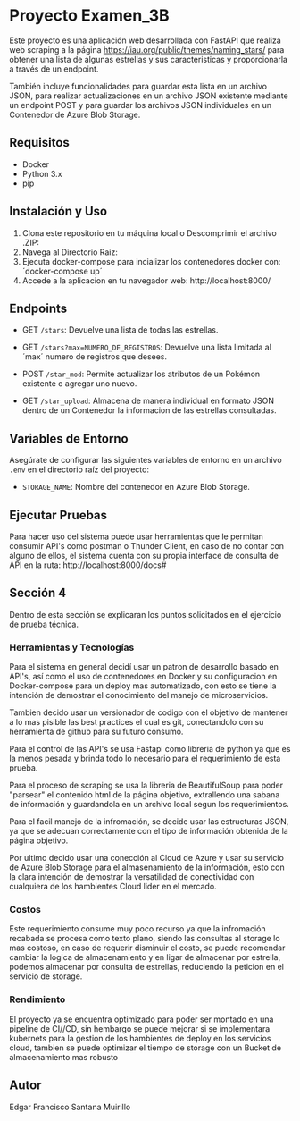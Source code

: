 # Proyecto Examen_3B

Este proyecto es una aplicación web desarrollada con FastAPI que realiza web scraping a la página https://iau.org/public/themes/naming_stars/ para obtener una lista de algunas estrellas y sus caracteristicas y proporcionarla a través de un endpoint. 

También incluye funcionalidades para guardar esta lista en un archivo JSON, para realizar actualizaciones en un archivo JSON existente mediante un endpoint POST y para guardar los archivos JSON individuales en un Contenedor de Azure Blob Storage.

## Requisitos

- Docker
- Python 3.x
- pip

## Instalación y Uso

1. Clona este repositorio en tu máquina local o Descomprimir el archivo .ZIP:
2. Navega al Directorio Raiz:
4. Ejecuta docker-compose para incializar los contenedores docker con: ´docker-compose up´
5. Accede a la aplicacion en tu navegador web: http://localhost:8000/

## Endpoints

- GET `/stars`: Devuelve una lista de todas las estrellas.

- GET `/stars?max=NUMERO_DE_REGISTROS`: Devuelve una lista limitada al ´max´ numero de registros que desees.

- POST `/star_mod`: Permite actualizar los atributos de un Pokémon existente o agregar uno nuevo.

- GET `/star_upload`: Almacena de manera individual en formato JSON dentro de un Contenedor la informacion de las estrellas consultadas.

## Variables de Entorno

Asegúrate de configurar las siguientes variables de entorno en un archivo `.env` en el directorio raíz del proyecto:

- `STORAGE_NAME`: Nombre del contenedor en Azure Blob Storage.

## Ejecutar Pruebas

Para hacer uso del sistema puede usar herramientas que le permitan consumir API's como postman o Thunder Client, en caso de no contar con alguno de ellos, el sistema cuenta con su propia interface de consulta de API en la ruta: http://localhost:8000/docs#

## Sección 4

Dentro de esta sección se explicaran los puntos solicitados en el ejercicio de prueba técnica.
### Herramientas y Tecnologías
Para el sistema en general decidí usar un patron de desarrollo basado en API's, así como el uso de contenedores en Docker y su configuracion en Docker-compose para un deploy mas automatizado, con esto se tiene la intención de demostrar el conocimiento del manejo de microservicios.

Tambien decido usar un versionador de codigo con el objetivo de mantener a lo mas pisible las best practices el cual es git, conectandolo con su herramienta de github para su futuro consumo.

Para el control de las API's se usa Fastapi como libreria de python ya que es la menos pesada y brinda todo lo necesario para el requerimiento de esta prueba.

Para el proceso de scraping se usa la libreria de BeautifulSoup para poder "parsear" el contenido html de la página objetivo, extrallendo una sabana de información y guardandola en un archivo local segun los requerimientos.

Para el facil manejo de la infromación, se decide usar las estructuras JSON, ya que se adecuan correctamente con el tipo de información obtenida de la página objetivo.

Por ultimo decido usar una conección al Cloud de Azure y usar su servicio de Azure Blob Storage para el almasenamiento de la información, esto con la clara intención de demostrar la versatilidad de conectividad con cualquiera de los hambientes Cloud lider en el mercado.
### Costos
Este requerimiento consume muy poco recurso ya que la infromación recabada se procesa como texto plano, siendo las consultas al storage lo mas costoso, en caso de requerir disminuir el costo, se puede recomendar cambiar la logica de almacenamiento y en ligar de almacenar por estrella, podemos almacenar por consulta de estrellas, reduciendo la peticion en el servicio de storage.
### Rendimiento
El proyecto ya se encuentra optimizado para poder ser montado en una pipeline de CI//CD, sin hembargo se puede mejorar si se implementara kubernets para la gestion de los hambientes de deploy en los servicios cloud, tambien se puede optimizar el tiempo de storage con un Bucket de almacenamiento mas robusto

## Autor

Edgar Francisco Santana Muirillo

